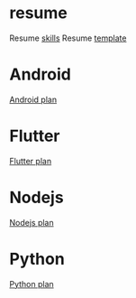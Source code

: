 # resume

Resume [skills](/docs/assets/md/resume_plan.md)
Resume [template](https://szhangbiao.github.io/resume/)

# Android 
[Android plan](/docs/assets/md/android_plan.md)
# Flutter
[Flutter plan](/docs/assets/md/flutter_plan.md)
# Nodejs
[Nodejs plan](/docs/assets/md/nodejs_plan.md)
# Python
[Python plan](/docs/assets/md/python_plan.md)